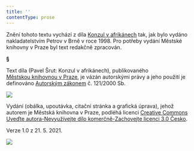 ```yaml
---
title: ''
contentType: prose
---
```


<section>

Znění tohoto textu vychází z díla [Konzul v afrikánech](https://search.mlp.cz/cz/titul/konzul-v-afrikanech/2185538/#book-content) tak, jak bylo vydáno nakladatelstvím Petrov v Brně v roce 1998. Pro potřeby vydání Městské knihovny v Praze byl text redakčně zpracován.

**§**

Text díla (Pavel Šrut: Konzul v afrikánech), publikovaného [Městskou knihovnou v Praze](https://www.mlp.cz/cz/), je vázán autorskými právy a jeho použití je definováno [Autorským zákonem](https://www.mkcr.cz/predpisy-zakonu-709.html) č. 121/2000 Sb.

![](../Images/image001.jpg)

Vydání (obálka, upoutávka, citační stránka a grafická úprava), jehož autorem je Městská knihovna v Praze, podléhá licenci [Creative Commons Uveďte autora-Nevyužívejte dílo komerčně-Zachovejte licenci 3.0 Česko](https://creativecommons.org/licenses/by-nc-sa/3.0/cz/).

Verze 1.0 z 21. 5. 2021.

</section>

<section>

![](../Images/image002.jpg)

</section>
